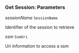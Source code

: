 

### Get Session: Parameters  
  
<article>

*sessionName* `SessionName` 

Identifier of the session to retrieve

</article>
<article>

*ssm* `SsmUri` 

Uri information to access a ssm

</article>

